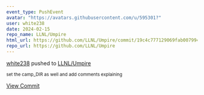 ```yaml
---
event_type: PushEvent
avatar: "https://avatars.githubusercontent.com/u/595301?"
user: white238
date: 2024-02-15
repo_name: LLNL/Umpire
html_url: https://github.com/LLNL/Umpire/commit/19c4c777129069fab0079943ba1f36ad9d847538
repo_url: https://github.com/LLNL/Umpire
---
```


<a href='https://github.com/white238' target='_blank'>white238</a> pushed to <a href='https://github.com/LLNL/Umpire' target='_blank'>LLNL/Umpire</a>

<small>set the camp_DIR as well and add comments explaining</small>

<a href='https://github.com/LLNL/Umpire/commit/19c4c777129069fab0079943ba1f36ad9d847538' target='_blank'>View Commit</a>
